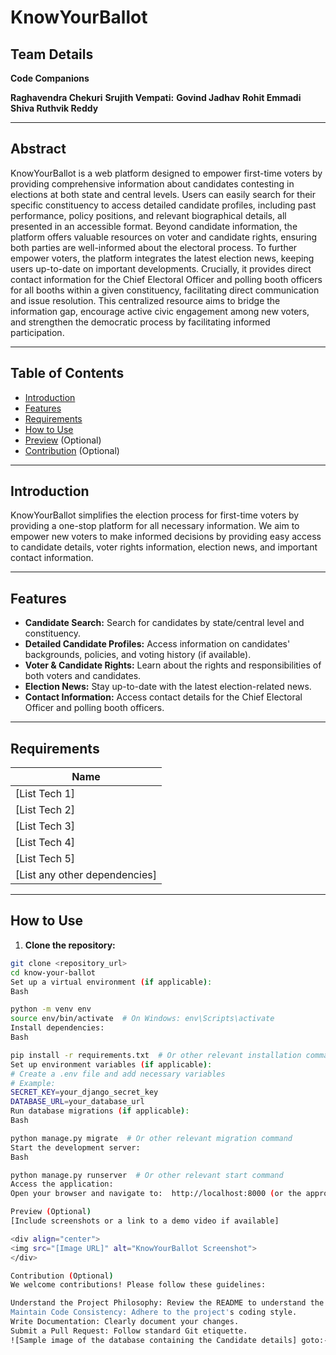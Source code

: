 # KnowYourBallot

## Team Details

**Code Companions**

**Raghavendra Chekuri**
**Srujith Vempati:**
**Govind Jadhav**
**Rohit Emmadi**
**Shiva Ruthvik Reddy**

---

## Abstract

KnowYourBallot is a web platform designed to empower first-time voters by providing comprehensive information about candidates contesting in elections at both state and central levels.  Users can easily search for their specific constituency to access detailed candidate profiles, including past performance, policy positions, and relevant biographical details, all presented in an accessible format.  Beyond candidate information, the platform offers valuable resources on voter and candidate rights, ensuring both parties are well-informed about the electoral process.  To further empower voters, the platform integrates the latest election news, keeping users up-to-date on important developments.  Crucially, it provides direct contact information for the Chief Electoral Officer and polling booth officers for all booths within a given constituency, facilitating direct communication and issue resolution. This centralized resource aims to bridge the information gap, encourage active civic engagement among new voters, and strengthen the democratic process by facilitating informed participation.

---

## Table of Contents

- [Introduction](#introduction)
- [Features](#features)
- [Requirements](#requirements)
- [How to Use](#how-to-use)
- [Preview](#preview) (Optional)
- [Contribution](#contribution) (Optional)

---

## Introduction

KnowYourBallot simplifies the election process for first-time voters by providing a one-stop platform for all necessary information.  We aim to empower new voters to make informed decisions by providing easy access to candidate details, voter rights information, election news, and important contact information.

---

## Features

* **Candidate Search:** Search for candidates by state/central level and constituency.
* **Detailed Candidate Profiles:** Access information on candidates' backgrounds, policies, and voting history (if available).
* **Voter & Candidate Rights:** Learn about the rights and responsibilities of both voters and candidates.
* **Election News:** Stay up-to-date with the latest election-related news.
* **Contact Information:** Access contact details for the Chief Electoral Officer and polling booth officers.

---

## Requirements

| Name             |
|-----------------|
| [List Tech 1]  |  (e.g., Python 3.10+)
| [List Tech 2]  |  (e.g., Django)
| [List Tech 3]  |  (e.g., PostgreSQL)
| [List Tech 4]  |  (e.g., JavaScript)
| [List Tech 5]  |  (e.g., HTML5 & CSS3)
| [List any other dependencies] |


---

## How to Use

1. **Clone the repository:**

```bash
git clone <repository_url>
cd know-your-ballot
Set up a virtual environment (if applicable):
Bash

python -m venv env
source env/bin/activate  # On Windows: env\Scripts\activate
Install dependencies:
Bash

pip install -r requirements.txt  # Or other relevant installation command
Set up environment variables (if applicable):
# Create a .env file and add necessary variables
# Example:
SECRET_KEY=your_django_secret_key
DATABASE_URL=your_database_url
Run database migrations (if applicable):
Bash

python manage.py migrate  # Or other relevant migration command
Start the development server:
Bash

python manage.py runserver  # Or other relevant start command
Access the application:
Open your browser and navigate to:  http://localhost:8000 (or the appropriate address)

Preview (Optional)
[Include screenshots or a link to a demo video if available]

<div align="center">
<img src="[Image URL]" alt="KnowYourBallot Screenshot">
</div>

Contribution (Optional)
We welcome contributions! Please follow these guidelines:

Understand the Project Philosophy: Review the README to understand the project's goals.
Maintain Code Consistency: Adhere to the project's coding style.
Write Documentation: Clearly document your changes.
Submit a Pull Request: Follow standard Git etiquette.
![Sample image of the database containing the Candidate details] goto:- database_img.jpg